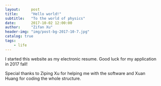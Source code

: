 ```yaml
---
layout:     post
title:      "Hello world!"
subtitle:   "To the world of physics"
date:       2017-10-02 12:00:00
author:     "Zifan Xu"
header-img: "img/post-bg-2017-10-7.jpg"
catalog: true
tags:
    - life
---
```


I started this website as my electronic resume. Good luck for my application in 2017 fall! 

Special thanks to Ziping Xu for helping me with the software and Xuan Huang for coding the whole structure. 